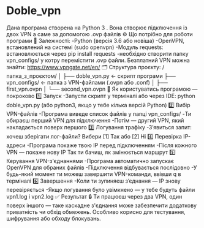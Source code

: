 # Doble_vpn
Дана програма створена на Python 3 . Вона створює підключення із двох VPN а саме за допомогою .ovp файлів 
⚙️ Що потрібно для роботи програми
🧩 Залежності:
-Python (версія 3.6 або новіша)
-OpenVPN, встановлений на системі (sudo openvpn)
-Модуль requests: встановлюється через pip install requests
-необхідно створити папку vpn_configs/ у котру перемістити .ovp файли. Безплатний VPN можна знайти: https://www.vpngate.net/en/
🗂 Структура проєкту:
/папка_з_проєктом/
│
├── doble_vpn.py              ← скрипт програми
├── vpn_configs/              ← папка з VPN-файлами (.ovpn або .conf)
│   ├── first_vpn.ovpn
│   └── second_vpn.ovpn
🚀 Як користуватись програмою — покроково
1️⃣ Запуск
-Запусти скрипт у терміналі або через IDE:
python doble_vpn.py
(або python3, якщо у тебе кілька версій Python)
2️⃣ Вибір VPN-файлів
-Програма виведе список файлів у папці vpn_configs/
-Ти обираєш перший VPN для підключення
-Потім — другий VPN, який накладається поверх першого
3️⃣ Логування трафіку
-З’явиться запит: хочеш зберігати лог-файли?
Вибери [1] Так або [2] Ні
4️⃣ Перевірка IP-адреси
-Програма покаже твою IP перед підключенням
-Після кожного VPN — покаже нову IP
Так ти бачиш, як змінюється маршрут
5️⃣ Керування VPN-з'єднаннями
-Програма автоматично запускає OpenVPN для обраних файлів
-Підключення відбувається послідовно
-У будь-який момент ти можеш завершити VPN-команди, ввівши q в терміналі
6️⃣ Завершення
-Коли ти зупиняєш з’єднання — IP знову перевіряється
-Якщо логування було увімкнено — у тебе будуть файли vpn1.log і vpn2.log
✅ Результат
🔒 Ти працюєш через два VPN, один поверх іншого — таке каскадне з'єднання може забезпечити додаткову приватність чи обхід обмежень. Особливо корисно для тестування, шифрування або обходу блокувань.
